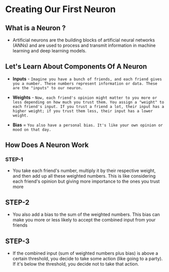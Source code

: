 # **Creating Our First Neuron**

## **What is a Neuron ?**

- Artificial neurons are the building blocks of artificial neural networks (ANNs) and are used to process and transmit information in machine learning and deep learning models.

## Let's Learn About Components Of A Neuron

- **Inputs** -  `Imagine you have a bunch of friends, and each friend gives you a number. These numbers represent information or data. These are the "inputs" to our neuron.`

- **Weights** - `Now, each friend's opinion might matter to you more or less depending on how much you trust them. You assign a "weight" to each friend's input. If you trust a friend a lot, their input has a higher weight; if you trust them less, their input has a lower weight.`

- **Bias** = `You also have a personal bias. It's like your own opinion or mood on that day.`

## How Does A Neuron Work

### STEP-1 
- You take each friend's number, multiply it by their respective weight, and then add up all these weighted numbers. This is like considering each friend's opinion but giving more importance to the ones you trust more

## STEP-2
- You also add a bias to the sum of the weighted numbers. This bias can make you more or less likely to accept the combined input from your friends

## STEP-3
- If the combined input (sum of weighted numbers plus bias) is above a certain threshold, you decide to take some action (like going to a party). If it's below the threshold, you decide not to take that action.
